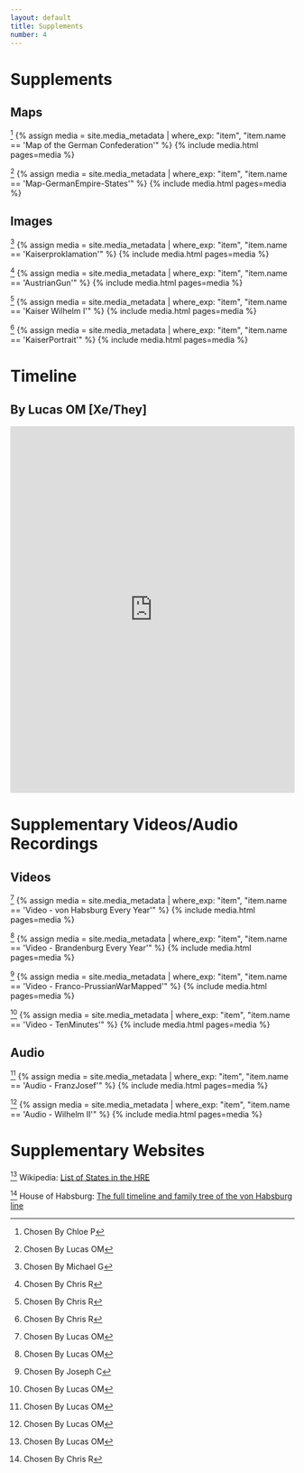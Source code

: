 ```yaml
---
layout: default
title: Supplements
number: 4
---
```


# Supplements

## Maps

[^1]
{% assign media = site.media_metadata | where_exp: "item", "item.name == 'Map of the German Confederation'" %}
{% include media.html pages=media %} 

[^2]
{% assign media = site.media_metadata | where_exp: "item", "item.name == 'Map-GermanEmpire-States'" %}
{% include media.html pages=media %} 

## Images

[^3]
{% assign media = site.media_metadata | where_exp: "item", "item.name == 'Kaiserproklamation'" %}
{% include media.html pages=media %} 

[^4]
{% assign media = site.media_metadata | where_exp: "item", "item.name == 'AustrianGun'" %}
{% include media.html pages=media %} 

[^5]
{% assign media = site.media_metadata | where_exp: "item", "item.name == 'Kaiser Wilhelm I'" %}
{% include media.html pages=media %} 

[^6]
{% assign media = site.media_metadata | where_exp: "item", "item.name == 'KaiserPortrait'" %}
{% include media.html pages=media %} 

# Timeline
## By Lucas OM [Xe/They]

<iframe class='timeline-iframe' src='https://cdn.knightlab.com/libs/timeline3/latest/embed/index.html?source=1xQuV5EhFV3Frzm7SuxZJSq9i0Aa6XIlyKKJE1y-2MPQ&font=Default&lang=en&initial_zoom=2&height=650' width='100%' height='650' webkitallowfullscreen mozallowfullscreen allowfullscreen frameborder='0'></iframe>

# Supplementary Videos/Audio Recordings

## Videos

[^7]
{% assign media = site.media_metadata | where_exp: "item", "item.name == 'Video - von Habsburg Every Year'" %}
{% include media.html pages=media %} 

[^8]
{% assign media = site.media_metadata | where_exp: "item", "item.name == 'Video - Brandenburg Every Year'" %}
{% include media.html pages=media %} 

[^9]
{% assign media = site.media_metadata | where_exp: "item", "item.name == 'Video - Franco-PrussianWarMapped'" %}
{% include media.html pages=media %} 

[^10]
{% assign media = site.media_metadata | where_exp: "item", "item.name == 'Video - TenMinutes'" %}
{% include media.html pages=media %} 

## Audio

[^11]
{% assign media = site.media_metadata | where_exp: "item", "item.name == 'Audio - FranzJosef'" %}
{% include media.html pages=media %} 

[^12]
{% assign media = site.media_metadata | where_exp: "item", "item.name == 'Audio - Wilhelm II'" %}
{% include media.html pages=media %} 

# Supplementary Websites

[^13]
Wikipedia: [List of States in the HRE](https://en.wikipedia.org/wiki/List_of_states_in_the_Holy_Roman_Empire) 

[^14]
House of Habsburg: [The full timeline and family tree of the von Habsburg line](https://habsburg.org/family-history/extended-family-tree/?lang=en) 

[^1]: Chosen By Chloe P
[^2]: Chosen By Lucas OM
[^3]: Chosen By Michael G
[^4]: Chosen By Chris R
[^5]: Chosen By Chris R
[^6]: Chosen By Chris R
[^7]: Chosen By Lucas OM
[^8]: Chosen By Lucas OM
[^9]: Chosen By Joseph C
[^10]: Chosen By Lucas OM
[^11]: Chosen By Lucas OM
[^12]: Chosen By Lucas OM
[^13]: Chosen By Lucas OM
[^14]: Chosen By Chris R
